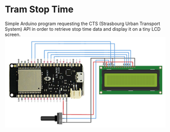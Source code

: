 # Tram Stop Time
Simple Arduino program requesting the CTS (Strasbourg Urban Transport System) API in order to retrieve stop time data and display it on a tiny LCD screen.
![alt text](https://github.com/vavab/tram-stop-time/blob/main/esp32_16x2lcd.jpg)
